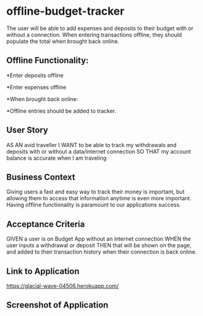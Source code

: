 # offline-budget-tracker
The user will be able to add expenses and deposits to their budget with or without a connection. When entering transactions offline, they should populate the total when brought back online.

## Offline Functionality:

*Enter deposits offline

*Enter expenses offline

*When brought back online:

*Offline entries should be added to tracker.


## User Story
AS AN avid traveller
I WANT to be able to track my withdrawals and deposits with or without a data/internet connection
SO THAT my account balance is accurate when I am traveling

## Business Context
Giving users a fast and easy way to track their money is important, but allowing them to access that information anytime is even more important. Having offline functionality is paramount to our applications success.

## Acceptance Criteria
GIVEN a user is on Budget App without an internet connection
WHEN the user inputs a withdrawal or deposit
THEN that will be shown on the page, and added to their transaction history when their connection is back online.

## Link to Application
https://glacial-wave-04506.herokuapp.com/

## Screenshot of Application
